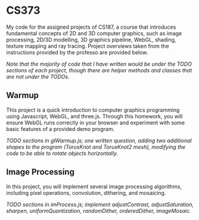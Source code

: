 # CS373

My code for the assigned projects of CS187, a course that introduces fundamental concepts of 2D and 3D computer graphics, such as image processing, 2D/3D modelling, 3D graphics pipeline, WebGL, shading, texture mapping and ray tracing. Project overviews taken from the instructions provided by the professo are provided below.

_Note that the majority of code that I have written would be under the TODO sections of each project, though there are helper methods and classes that are not under the TODOs._

## Warmup

This project is a quick introduction to computer graphics programming using Javascript, WebGL, and three.js. Through this homework, you will ensure WebGL runs correctly in your browser and experiment with some basic features of a provided demo program.

_TODO sections in glWarmup.js; one written question, adding two additional shapes to the program (TorusKnot and TorusKnot2 mesh), modifying the code to be able to rotate objects horizontally._

## Image Processing

In this project, you will implement several image processing algorithms, including pixel operations, convolution, dithering, and mosaicing. 

_TODO sections in imProcess.js; implement adjustContrast, adjustSaturation, sharpen, uniformQuantization, randomDither, orderedDither, imageMosaic._
